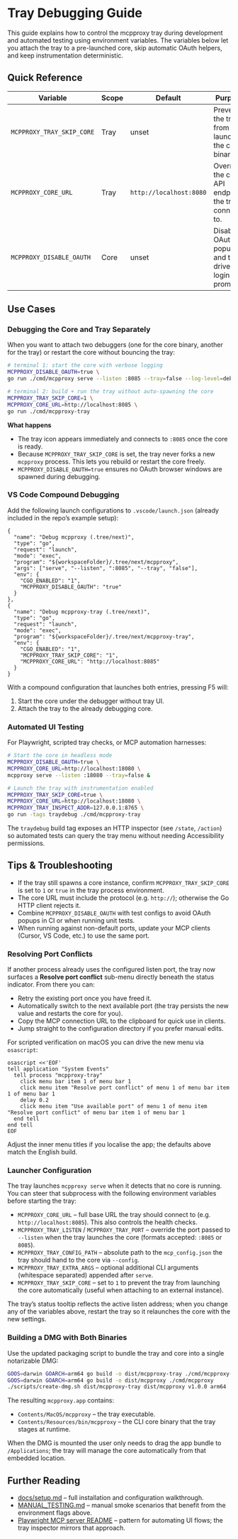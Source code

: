# Tray Debugging Guide

This guide explains how to control the mcpproxy tray during development and automated testing using environment variables. The variables below let you attach the tray to a pre-launched core, skip automatic OAuth helpers, and keep instrumentation deterministic.

## Quick Reference

| Variable | Scope | Default | Purpose |
|----------|-------|---------|---------|
| `MCPPROXY_TRAY_SKIP_CORE` | Tray | unset | Prevents the tray from launching the core binary. |
| `MCPPROXY_CORE_URL` | Tray | `http://localhost:8080` | Overrides the core API endpoint the tray connects to. |
| `MCPPROXY_DISABLE_OAUTH` | Core | unset | Disables OAuth popups and tray-driven login prompts. |

## Use Cases

### Debugging the Core and Tray Separately

When you want to attach two debuggers (one for the core binary, another for the tray) or restart the core without bouncing the tray:

```bash
# terminal 1: start the core with verbose logging
MCPPROXY_DISABLE_OAUTH=true \
go run ./cmd/mcpproxy serve --listen :8085 --tray=false --log-level=debug

# terminal 2: build + run the tray without auto-spawning the core
MCPPROXY_TRAY_SKIP_CORE=1 \
MCPPROXY_CORE_URL=http://localhost:8085 \
go run ./cmd/mcpproxy-tray
```

**What happens**
- The tray icon appears immediately and connects to `:8085` once the core is ready.
- Because `MCPPROXY_TRAY_SKIP_CORE` is set, the tray never forks a new `mcpproxy` process. This lets you rebuild or restart the core freely.
- `MCPPROXY_DISABLE_OAUTH=true` ensures no OAuth browser windows are spawned during debugging.

### VS Code Compound Debugging

Add the following launch configurations to `.vscode/launch.json` (already included in the repo’s example setup):

```jsonc
{
  "name": "Debug mcpproxy (.tree/next)",
  "type": "go",
  "request": "launch",
  "mode": "exec",
  "program": "${workspaceFolder}/.tree/next/mcpproxy",
  "args": ["serve", "--listen", ":8085", "--tray", "false"],
  "env": {
    "CGO_ENABLED": "1",
    "MCPPROXY_DISABLE_OAUTH": "true"
  }
},
{
  "name": "Debug mcpproxy-tray (.tree/next)",
  "type": "go",
  "request": "launch",
  "mode": "exec",
  "program": "${workspaceFolder}/.tree/next/mcpproxy-tray",
  "env": {
    "CGO_ENABLED": "1",
    "MCPPROXY_TRAY_SKIP_CORE": "1",
    "MCPPROXY_CORE_URL": "http://localhost:8085"
  }
}
```

With a compound configuration that launches both entries, pressing F5 will:
1. Start the core under the debugger without tray UI.
2. Attach the tray to the already debugging core.

### Automated UI Testing

For Playwright, scripted tray checks, or MCP automation harnesses:

```bash
# Start the core in headless mode
MCPPROXY_DISABLE_OAUTH=true \
MCPPROXY_CORE_URL=http://localhost:18080 \
mcpproxy serve --listen :18080 --tray=false &

# Launch the tray with instrumentation enabled
MCPPROXY_TRAY_SKIP_CORE=true \
MCPPROXY_CORE_URL=http://localhost:18080 \
MCPPROXY_TRAY_INSPECT_ADDR=127.0.0.1:8765 \
go run -tags traydebug ./cmd/mcpproxy-tray
```

The `traydebug` build tag exposes an HTTP inspector (see `/state`, `/action`) so automated tests can query the tray menu without needing Accessibility permissions.

## Tips & Troubleshooting

- If the tray still spawns a core instance, confirm `MCPPROXY_TRAY_SKIP_CORE` is set to `1` or `true` in the tray process environment.
- The core URL must include the protocol (e.g. `http://`); otherwise the Go HTTP client rejects it.
- Combine `MCPPROXY_DISABLE_OAUTH` with test configs to avoid OAuth popups in CI or when running unit tests.
- When running against non-default ports, update your MCP clients (Cursor, VS Code, etc.) to use the same port.

### Resolving Port Conflicts

If another process already uses the configured listen port, the tray now surfaces a **Resolve port conflict** sub-menu directly beneath the status indicator. From there you can:

- Retry the existing port once you have freed it.
- Automatically switch to the next available port (the tray persists the new value and restarts the core for you).
- Copy the MCP connection URL to the clipboard for quick use in clients.
- Jump straight to the configuration directory if you prefer manual edits.

For scripted verification on macOS you can drive the new menu via `osascript`:

```applescript
osascript <<'EOF'
tell application "System Events"
  tell process "mcpproxy-tray"
    click menu bar item 1 of menu bar 1
    click menu item "Resolve port conflict" of menu 1 of menu bar item 1 of menu bar 1
    delay 0.2
    click menu item "Use available port" of menu 1 of menu item "Resolve port conflict" of menu bar item 1 of menu bar 1
  end tell
end tell
EOF
```

Adjust the inner menu titles if you localise the app; the defaults above match the English build.

### Launcher Configuration

The tray launches `mcpproxy serve` when it detects that no core is running. You can steer that subprocess with the following environment variables before starting the tray:

- `MCPPROXY_CORE_URL` – full base URL the tray should connect to (e.g. `http://localhost:8085`). This also controls the health checks.
- `MCPPROXY_TRAY_LISTEN` / `MCPPROXY_TRAY_PORT` – override the port passed to `--listen` when the tray launches the core (formats accepted: `:8085` or `8085`).
- `MCPPROXY_TRAY_CONFIG_PATH` – absolute path to the `mcp_config.json` the tray should hand to the core via `--config`.
- `MCPPROXY_TRAY_EXTRA_ARGS` – optional additional CLI arguments (whitespace separated) appended after `serve`.
- `MCPPROXY_TRAY_SKIP_CORE` – set to `1` to prevent the tray from launching the core automatically (useful when attaching to an external instance).

The tray’s status tooltip reflects the active listen address; when you change any of the variables above, restart the tray so it relaunches the core with the new settings.

### Building a DMG with Both Binaries

Use the updated packaging script to bundle the tray and core into a single notarizable DMG:

```bash
GOOS=darwin GOARCH=arm64 go build -o dist/mcpproxy-tray ./cmd/mcpproxy-tray
GOOS=darwin GOARCH=arm64 go build -o dist/mcpproxy ./cmd/mcpproxy
./scripts/create-dmg.sh dist/mcpproxy-tray dist/mcpproxy v1.0.0 arm64
```

The resulting `mcpproxy.app` contains:

- `Contents/MacOS/mcpproxy` – the tray executable.
- `Contents/Resources/bin/mcpproxy` – the CLI core binary that the tray stages at runtime.

When the DMG is mounted the user only needs to drag the app bundle to `/Applications`; the tray will manage the core automatically from that embedded location.

## Further Reading

- [docs/setup.md](./setup.md) – full installation and configuration walkthrough.
- [MANUAL_TESTING.md](../MANUAL_TESTING.md) – manual smoke scenarios that benefit from the environment flags above.
- [Playwright MCP server README](../.playwright-mcp/README.md) – pattern for automating UI flows; the tray inspector mirrors that approach.
